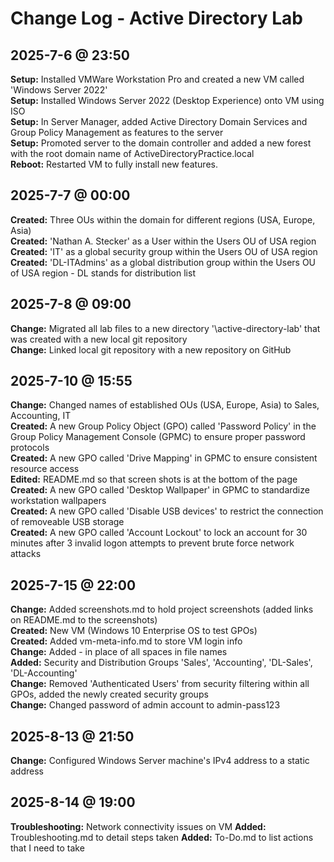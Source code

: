 # Change Log - Active Directory Lab

## 2025-7-6 @ 23:50

**Setup:** Installed VMWare Workstation Pro and created a new VM called 'Windows Server 2022'  
**Setup:** Installed Windows Server 2022 (Desktop Experience) onto VM using ISO  
**Setup:** In Server Manager, added Active Directory Domain Services and Group Policy Management as features to the server  
**Setup:** Promoted server to the domain controller and added a new forest with the root domain name of ActiveDirectoryPractice.local  
**Reboot:** Restarted VM to fully install new features.  

## 2025-7-7 @ 00:00

**Created:** Three OUs within the domain for different regions (USA, Europe, Asia)  
**Created:** 'Nathan A. Stecker' as a User within the Users OU of USA region  
**Created:** 'IT' as a global security group within the Users OU of USA region  
**Created:** 'DL-ITAdmins' as a global distribution group within the Users OU of USA region - DL stands for distribution list  

## 2025-7-8 @ 09:00

**Change:** Migrated all lab files to a new directory '\active-directory-lab' that was created with a new local git repository  
**Change:** Linked local git repository with a new repository on GitHub  

## 2025-7-10 @ 15:55

**Change:** Changed names of established OUs (USA, Europe, Asia) to Sales, Accounting, IT  
**Created:** A new Group Policy Object (GPO) called 'Password Policy' in the Group Policy Management Console (GPMC) to ensure proper password protocols  
**Created:** A new GPO called 'Drive Mapping' in GPMC to ensure consistent resource access  
**Edited:** README.md so that screen shots is at the bottom of the page  
**Created:** A new GPO called 'Desktop Wallpaper' in GPMC to standardize workstation wallpapers  
**Created:** A new GPO called 'Disable USB devices' to restrict the connection of removeable USB storage  
**Created:** A new GPO called 'Account Lockout' to lock an account for 30 minutes after 3 invalid logon attempts to prevent brute force network attacks

## 2025-7-15 @ 22:00

**Change:** Added screenshots.md to hold project screenshots (added links on README.md to the screenshots)  
**Created:** New VM (Windows 10 Enterprise OS to test GPOs)  
**Created:** Added vm-meta-info.md to store VM login info  
**Change:** Added - in place of all spaces in file names  
**Added:** Security and Distribution Groups 'Sales', 'Accounting', 'DL-Sales', 'DL-Accounting'  
**Change:** Removed 'Authenticated Users' from security filtering within all GPOs, added the newly created security groups  
**Change:** Changed password of admin account to admin-pass123  

## 2025-8-13 @ 21:50  

**Change:** Configured Windows Server machine's IPv4 address to a static address  

## 2025-8-14 @ 19:00

**Troubleshooting:** Network connectivity issues on VM
**Added:** Troubleshooting.md to detail steps taken
**Added:** To-Do.md to list actions that I need to take